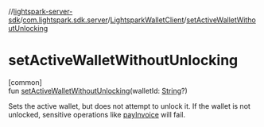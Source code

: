 //[lightspark-server-sdk](../../../index.md)/[com.lightspark.sdk.server](../index.md)/[LightsparkWalletClient](index.md)/[setActiveWalletWithoutUnlocking](set-active-wallet-without-unlocking.md)

# setActiveWalletWithoutUnlocking

[common]\
fun [setActiveWalletWithoutUnlocking](set-active-wallet-without-unlocking.md)(walletId: [String](https://kotlinlang.org/api/latest/jvm/stdlib/kotlin/-string/index.html)?)

Sets the active wallet, but does not attempt to unlock it. If the wallet is not unlocked, sensitive operations like [payInvoice](pay-invoice.md) will fail.
